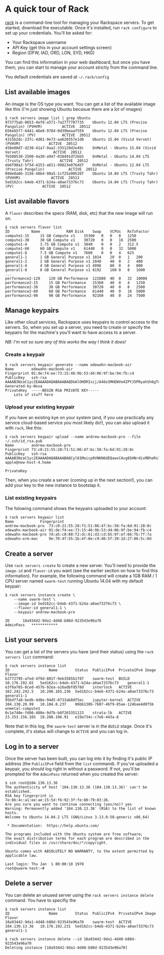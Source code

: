 # A quick tour of Rack

[rack](https://github.com/rackspace/rack) is a command-line tool for managing your Rackspace servers.  To get started, download the executable.  Once it's installed, run `rack configure` to set up your credentials.  You'll be asked for:

* Your Rackspace username
* API Key (get this in your account settings screen)
* Region (DFW, IAD, ORD, LON, SYD, HKG)

You can find this information in your web dashboard, but once you have them, you can start to manage your account strictly from the command line.

You default credentials are saved at `~/.rack/config`


## List available images

An image is the OS type you want.  You can get a list of the available image like this (I'm just showing Ubuntu becasue there are a *lot* of images)

```
$ rack servers image list | grep Ubuntu
973775ab-0653-4ef8-a571-7a2777787735	Ubuntu 12.04 LTS (Precise Pangolin) (PVHVM)			ACTIVE	20512
656e65f7-6441-46e8-978d-0d39beaaf559	Ubuntu 12.04 LTS (Precise Pangolin) (PV)			ACTIVE	20512
4315b2dc-23fc-4d81-9e73-aa620357e1d8	Ubuntu 15.04 (Vivid Vervet) (PVHVM)				ACTIVE	20512
458e08d7-d230-41a7-9aa2-335129d2e49c	OnMetal - Ubuntu 15.04 (Vivid Vervet)				ACTIVE	20512
fb508530-2500-4a30-a947-038491df2bb5	OnMetal - Ubuntu 14.04 LTS (Trusty Tahr)			ACTIVE	20512
eb6f98a3-5f5d-4153-a011-99823e076dd7	OnMetal - Ubuntu 12.04 LTS (Precise Pangolin)			ACTIVE	20512
09de0a66-3156-48b4-90a5-1cf25a905207	Ubuntu 14.04 LTS (Trusty Tahr) (PVHVM)				ACTIVE	20512
5ed162cc-b4eb-4371-b24a-a0ae73376c73	Ubuntu 14.04 LTS (Trusty Tahr) (PV)				ACTIVE	20512
```

## List available flavors

A `flavor` describes the specs (RAM, disk, etc) that the new image will run on.

```
$ rack servers flavor list
ID			Name			RAM	Disk	Swap	VCPUs	RxTxFactor
compute1-15		15 GB Compute v1	15360	0	0	8	1250
compute1-30		30 GB Compute v1	30720	0	0	16	2500
compute1-4		3.75 GB Compute v1	3840	0	0	2	312.5
compute1-60		60 GB Compute v1	61440	0	0	32	5000
compute1-8		7.5 GB Compute v1	7680	0	0	4	625
general1-1		1 GB General Purpose v1	1024	20	0	1	200
general1-2		2 GB General Purpose v1	2048	40	0	2	400
general1-4		4 GB General Purpose v1	4096	80	0	4	800
general1-8		8 GB General Purpose v1	8192	160	0	8	1600
...
performance2-120	120 GB Performance	122880	40	0	32	10000
performance2-15		15 GB Performance	15360	40	0	4	1250
performance2-30		30 GB Performance	30720	40	0	8	2500
performance2-60		60 GB Performance	61440	40	0	16	5000
performance2-90		90 GB Performance	92160	40	0	24	7500
```

## Manage keypairs

Like other cloud services, Rackspace uses keypairs to control access to the servers.  So, when you set up a server, you need to create or specify the keypairs for the machine's you'll want to have access to a server.

*NB: I'm not so sure any of this works the way I think it does!*


### Create a keypair

```
$ rack servers keypair generate --name odewahn-macbook-air
Name		odewahn-macbook-air
Fingerprint	01:de:f4:ee:73:15:46:9b:53:d4:06:9f:be:94:fb:c4
PublicKey	ssh-rsa AAAAB3NzaC1yc2EAAAADAQABAAABAQDkAlOHDRIxij/A46o1MHEWVe4IPYJ5PRyahSh6gTq8gyVZJDltAVODQoudMjCDUb5FzWVKSwZjUr7WCGJvE0J/ClBxBfXfJ8jH+D5EeEQDbiwqHCAq+5/vtP9rf2bqZd1L8STBbcy+eYGSzMO4TO+RTe0XuIsrspL5wNkvnY82pG/CA9pCLsopUjcWG22iNFj29/bUGdgRToecJUud4WT4rfshiEEEXqTnflLxjPeRzf8mipZ+aIPyIPYU6Rf9/UBWgggrBgE0yOU5JLMqhyG8G/m63XgquJlCoQ9+99HzjyywM55Gi8RNJ53nMXLIaN9pjIbsDCBmVmtyl1UXkml/ Generated-by-Nova
PrivateKey	-----BEGIN RSA PRIVATE KEY-----
    Lots of stuff here

```

### Upload your existing keypair

If you have an existing kye on your system (and, if you use practically any service cloud-based service you most likely do!), you can also upload it with `rack`, like this:

```
$ rack servers keypair upload --name andrew-macbook-pro --file ~/.ssh/id_rsa.pub
Name		andrew-macbook-pro
Fingerprint	73:c0:21:55:28:f1:51:06:47:bc:58:fa:6d:91:28:8c
PublicKey	ssh-rsa AAAAB3NzaC1yc2EAAAADAQABAAABAQCyl61Meicp9VNKN6dEQawsCAvg8SHNrdixMDheRs764OM/1JswVLaRuR+XWEZbvE1UHEXv8KEtBgJPZ2h3HBBZpK/QqdP1QjRwQOKAAObUIx6r25tSZ08X1rV3rlZ88jUGwQWY2EeceWY+MQlpmVy0mfT6M0RLDr2oKsyW8kSlOsvfBYt802Td28C2DfmqD+irmHhZbYfDpSOwri4vArWdz0V2Pvq/CrJclG/jq2/POyLoW5hv+HzAnULRfppLYzfv/OazqCZV9vlmfAXjqZDwkSFcd6tnEifije2A64STpadhc7gLcj1ndlVkeC/YZFiHdFNhtxb6F7nYnYyDAgAL apple@new-host-4.home

PrivateKey

```

Then, when you create a server (coming up in the next section!), you can add your key to the new instance to bootstap it.


### List existing keypairs

The folowing command shows the keypairs uploaded to your account:

```
$ rack servers keypair list
Name			Fingerprint
andrew-macbook-pro	73:c0:21:55:28:f1:51:06:47:bc:58:fa:6d:91:28:8c
odewahn-macbook-air	01:de:f4:ee:73:15:46:9b:53:d4:06:9f:be:94:fb:c4
odewahn-macbook-pro	7d:a5:c8:80:f2:dc:61:d3:cd:65:97:ef:66:fb:7f:7a
odewahn-orm-mac		9e:70:4f:55:1b:4f:0e:c9:d6:5f:39:1d:27:86:5c:0d

```

## Create a server

Use `rack servers create` to create a new server.  You'll need to provide the `image-id` and `flavor-id` you want (see the earlier section on how to find this information).  For example, the following command will create a 1GB RAM / 1 CPU server named `swarm-test` running Ubuntu 14.04 with my default keypair:


```
$ rack servers instance create \
    --name swarm-test \
    --image-id 5ed162cc-b4eb-4371-b24a-a0ae73376c73 \
    --flavor-id general1-1 \
    --keypair andrew-macbook-pro

ID		18a93442-9da1-4d48-b80d-923543e96a70
AdminPass	************

```

## List your servers

You can get a list of the servers you have (and their status) using the `rack servers list` command:

```
$ rack servers instance list
ID					Name		Status	PublicIPv4	PrivateIPv4	Image			Flavor
b2772795-a7ed-4f9d-801f-9eb3585b1f87	swarm-test	BUILD			10.176.192.65	5ed162cc-b4eb-4371-b24a-a0ae73376c73	general1-1
e3f8a765-8ced-457b-92ea-a16adbfd578d	interlock	ACTIVE	162.242.242.5	10.208.165.236	5ed162cc-b4eb-4371-b24a-a0ae73376c73	general1-1
95bdf7a8-bedb-4d8e-94d5-0733ab8df5ec	jupyter-kernel	ACTIVE	104.130.20.99	10.184.8.237	06bb130b-7607-46f9-85ae-124bae4d0f5b	onmetal-compute1
0c1e740e-fd06-408e-9d7b-b8f263351123	strata-lb	ACTIVE	23.253.156.165	10.208.196.91	e19a734c-c7e6-443a-8
```

Note that in this log, the `swarm-test` server is in the `BUILD` stage.  Once it's complete, it's status will change to `ACTIVE` and you can log in.

## Log in to a server

Once the server has been built, you can log into it by finding it's public IP address (the `PublicIPv4` field from the `list` command).  If you've uploaded a keypair, you should log right in without a password.  If not, you'll be prompted for the `AdminPass` returned when you created the server:

```
$ ssh root@104.130.13.36
The authenticity of host '104.130.13.36 (104.130.13.36)' can't be established.
RSA key fingerprint is 7e:8b:4c:a1:ee:ae:15:5d:f6:92:3f:fe:80:79:83:26.
Are you sure you want to continue connecting (yes/no)? yes
Warning: Permanently added '104.130.13.36' (RSA) to the list of known hosts.
Welcome to Ubuntu 14.04.2 LTS (GNU/Linux 3.13.0-58-generic x86_64)

 * Documentation:  https://help.ubuntu.com/

The programs included with the Ubuntu system are free software;
the exact distribution terms for each program are described in the
individual files in /usr/share/doc/*/copyright.

Ubuntu comes with ABSOLUTELY NO WARRANTY, to the extent permitted by
applicable law.

Last login: Thu Jan  1 00:00:10 1970
root@swarm-test:~#

```

## Delete a server

You can delete an unused server using the `rack servers instance delete` command.  You have to specifiy the

```
$ rack servers instance list
ID					Name		Status	PublicIPv4	PrivateIPv4	Image			Flavor
18a93442-9da1-4d48-b80d-923543e96a70	swarm-test	ACTIVE	104.130.13.36	10.176.192.231	5ed162cc-b4eb-4371-b24a-a0ae73376c73	general1-1

$ rack servers instance delete --id 18a93442-9da1-4d48-b80d-923543e96a70
Deleting instance [18a93442-9da1-4d48-b80d-923543e96a70]
```


```
